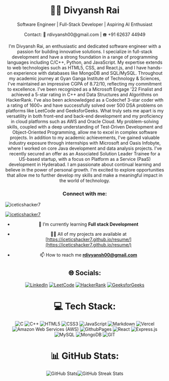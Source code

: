 <div align="center">
    <h1>👨‍💻 Divyansh Rai</h1>
    <p>Software Engineer | Full-Stack Developer | Aspiring AI Enthusiast</p>
    <p>Contact: 📧 rdivyansh00@gmail.com | ☎️ +91 62637 44949</p>
    <p align="center">
        I'm Divyansh Rai, an enthusiastic and dedicated software engineer with a passion for building innovative solutions. I specialize in full-stack development and have a strong foundation in a range of programming languages including C/C++, Python, and JavaScript. My expertise extends to web technologies such as HTML5, CSS, and React.js, and I have hands-on experience with databases like MongoDB and SQL/MySQL.
        Throughout my academic journey at Gyan Ganga Institute of Technology & Sciences, I've maintained an impressive CGPA of 8.72/10, reflecting my commitment to excellence. I've been recognized as a Microsoft Engage '22 Finalist and achieved a 5-star rating in C++ and Data Structures and Algorithms on HackerRank. I've also been acknowledged as a Codechef 3-star coder with a rating of 1600+ and have successfully solved over 500 DSA problems on platforms like LeetCode and GeeksforGeeks.
        What truly sets me apart is my versatility in both front-end and back-end development and my proficiency in cloud platforms such as AWS and Oracle Cloud. My problem-solving skills, coupled with a deep understanding of Test-Driven Development and Object-Oriented Programming, allow me to excel in complex software projects.
        In addition to my academic achievements, I've gained valuable industry exposure through internships with Microsoft and Oasis Infobyte, where I worked on core Java development and data analysis projects. I've recently secured an offer as an Associated Solution Leader Trainee for a US-based startup, with a focus on Platform as a Service (PaaS) development in Hyderabad.
        I am passionate about continual learning and believe in the power of personal growth. I'm excited to explore opportunities that allow me to further develop my skills and make a meaningful impact in the world of technology.
    </p>
    <h3>Connect with me:</h3>
    <p align="center">
<p align="left"> <img src="https://komarev.com/ghpvc/?username=iceticshacker7&label=Profile%20views&color=0e75b6&style=flat" alt="iceticshacker7" /> </p>

<p align="left"> <a href="https://github.com/ryo-ma/github-profile-trophy"><img src="https://github-profile-trophy.vercel.app/?username=iceticshacker7" alt="iceticshacker7" /></a> </p>

- 🌱 I’m currently learning **Full stack Development**

- 👨‍💻 All of my projects are available at [https://iceticshacker7.github.io/resume/](https://iceticshacker7.github.io/resume/)

- 📫 How to reach me **rdivyansh00@gmail.com**

## 🌐 Socials:
[![LinkedIn](https://img.shields.io/badge/LinkedIn-%230077B5.svg?logo=linkedin&logoColor=white)](https://linkedin.com/in/divyanshrai7) [![LeetCode](https://img.shields.io/badge/LeetCode-FFA116?logo=leetcode&logoColor=white)](https://leetcode.com/divyanshrai7/)
[![HackerRank](https://img.shields.io/badge/HackerRank-2EC866?logo=hackerrank&logoColor=white)](https://www.hackerrank.com/profile/divyansh_rai_cs1)
[![GeeksforGeeks](https://img.shields.io/badge/GeeksforGeeks-43A047?logo=geeksforgeeks&logoColor=white)](https://auth.geeksforgeeks.org/user/iceandcfvoo)

# 💻 Tech Stack:
![C](https://img.shields.io/badge/c-%2300599C.svg?style=for-the-badge&logo=c&logoColor=white) ![C++](https://img.shields.io/badge/c++-%2300599C.svg?style=for-the-badge&logo=c%2B%2B&logoColor=white) ![HTML5](https://img.shields.io/badge/html5-%23E34F26.svg?style=for-the-badge&logo=html5&logoColor=white) ![CSS3](https://img.shields.io/badge/css3-%231572B6.svg?style=for-the-badge&logo=css3&logoColor=white) ![JavaScript](https://img.shields.io/badge/javascript-%23323330.svg?style=for-the-badge&logo=javascript&logoColor=%23F7DF1E)  ![Markdown](https://img.shields.io/badge/markdown-%23000000.svg?style=for-the-badge&logo=markdown&logoColor=white) ![Vercel](https://img.shields.io/badge/vercel-%23000000.svg?style=for-the-badge&logo=vercel&logoColor=white) ![Amazon Web Services (AWS)](https://img.shields.io/badge/AWS-%23232F3E.svg?style=for-the-badge&logo=amazonaws&logoColor=white) ![GithubPages](https://img.shields.io/badge/github%20pages-121013?style=for-the-badge&logo=github&logoColor=white) ![React](https://img.shields.io/badge/react-%2320232a.svg?style=for-the-badge&logo=react&logoColor=%2361DAFB) ![Express.js](https://img.shields.io/badge/express.js-%23404d59.svg?style=for-the-badge&logo=express&logoColor=%2361DAFB) ![MySQL](https://img.shields.io/badge/mysql-%2300000f.svg?style=for-the-badge&logo=mysql&logoColor=white) ![MongoDB](https://img.shields.io/badge/MongoDB-%234ea94b.svg?style=for-the-badge&logo=mongodb&logoColor=white) ![GIT](https://img.shields.io/badge/Git-fc6d26?style=for-the-badge&logo=git&logoColor=white)

# 📊 GitHub Stats:
![GitHub Stats](https://github-readme-stats.vercel.app/api?username=iceticshacker7&theme=algolia&hide_border=false&include_all_commits=true&count_private=true)![GitHub Streak Stats](https://github-readme-streak-stats.herokuapp.com/?user=iceticshacker7&theme=algolia&hide_border=false)

</div>
